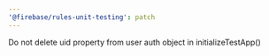 ```yaml
---
'@firebase/rules-unit-testing': patch
---
```


Do not delete uid property from user auth object in initializeTestApp()
